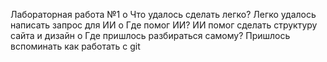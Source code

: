 Лабораторная работа №1
o Что удалось сделать легко?
Легко удалось написать запрос для ИИ
o Где помог ИИ?
ИИ помог сделать структуру сайта и дизайн
o Где пришлось разбираться самому?
Пришлось вспоминать как работать с git